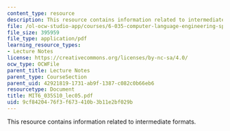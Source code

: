 ```yaml
---
content_type: resource
description: This resource contains information related to intermediate formats.
file: /ol-ocw-studio-app/courses/6-035-computer-language-engineering-spring-2010/9cf8420476f3f673410b3b11e2bf029b_MIT6_035S10_lec05.pdf
file_size: 395959
file_type: application/pdf
learning_resource_types:
- Lecture Notes
license: https://creativecommons.org/licenses/by-nc-sa/4.0/
ocw_type: OCWFile
parent_title: Lecture Notes
parent_type: CourseSection
parent_uid: 42921819-1731-ab9f-1387-c082c0b66eb6
resourcetype: Document
title: MIT6_035S10_lec05.pdf
uid: 9cf84204-76f3-f673-410b-3b11e2bf029b
---
```

This resource contains information related to intermediate formats.
